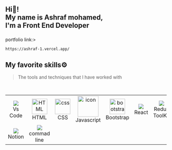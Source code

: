 <h2>Hi👋! </br> My name is Ashraf mohamed, </br> I'm a Front End Developer</h2>

 ###
portfolio link:>

    https://ashraf-1.vercel.app/

## My favorite skills⚙️

> The tools and techniques that I have worked with

<table align="center">
  <tr align="center">
         <td align="center" width="80">
        <img src="https://github.com/Yosef-Eid/Yosef-Eid/assets/117477110/e3e5979f-4778-4d96-8cfa-49b1075b00aa" />
      <br>Vs Code
    </td>
       <td align="center"  width="96">
        <img src="https://skillicons.dev/icons?i=html" width="48" height="48" alt="HTML" />
      <br>HTML
    </td>
    <td align="center" width="96">
        <img src="https://skillicons.dev/icons?i=css" width="48" height="48" alt="css" />
      <br>CSS
    </td>
    <td align="center" width="96">
        <img src="https://techstack-generator.vercel.app/js-icon.svg" alt="icon" width="65" height="65" />
      <br>Javascript
    </td>
    <td align="center"  width="96">
        <img src="https://skillicons.dev/icons?i=bootstrap" width="48" height="48" alt="bootstrap" />
      <br>Bootstrap
    </td>
    <td align="center" width="80">
        <img src="https://github.com/Yosef-Eid/Yosef-Eid/assets/117477110/1c639213-ff7d-4ce3-938d-d9da25a52804" />
      <br>React
    </td>
    <td align="center" width="80">
        <img src="https://github.com/Yosef-Eid/Yosef-Eid/assets/117477110/e42ef55e-7eeb-4a86-9cf3-0e472580f39e" />
      <br>Redux ToolKit
    </td>
       <td align="center" width="96">
        <img src="https://techstack-generator.vercel.app/github-icon.svg" width="65" height="65" alt="GitHub" />
      <br>Github
    </td>
    <td align="center" width="96">
        <img src="https://skillicons.dev/icons?i=git" width="48" height="48" alt="Git" />
      <br>Git
    </td>
   <br>
  </tr>
       <td align="center" >
        <img src="https://github.com/Yosef-Eid/Yosef-Eid/assets/117477110/e78acd84-69c0-4ade-97ad-61176af84f8e" />
      <br>Notion
    </td>
      <td align="center" width="80">
        <img src="https://github.com/Yosef-Eid/Yosef-Eid/assets/117477110/d32e4931-357d-4ce0-a67f-3fac50ef3fb4" />
      <br>commad line
    </td>
</table>
